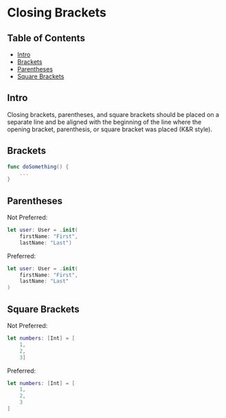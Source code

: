 # Closing Brackets

## Table of Contents

- [Intro](#intro)
- [Brackets](#brackets)
- [Parentheses](#parentheses)
- [Square Brackets](#square-brackets)

## Intro

Closing brackets, parentheses, and square brackets should be placed on a separate line and be aligned with the beginning of the line where the opening bracket, parenthesis, or square bracket was placed (K&R style).

## Brackets

```swift
func doSomething() {
    ...
}
```

## Parentheses

Not Preferred:

```swift
let user: User = .init(
    firstName: "First",
    lastName: "Last")
```

Preferred:

```swift
let user: User = .init(
    firstName: "First",
    lastName: "Last"
)
```

## Square Brackets

Not Preferred:

```swift
let numbers: [Int] = [
    1,
    2,
    3]
```

Preferred:

```swift
let numbers: [Int] = [
    1,
    2,
    3
]
```
